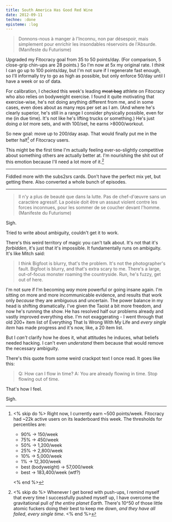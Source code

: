 ```yaml
---
title: South America Has Good Red Wine
date: 2012-09-11
techne: :done
episteme: :log
---
```


> Donnons-nous à manger à l'Inconnu, non par désespoir, mais simplement pour enrichir les insondables réservoirs de l'Absurde. (Manifeste du Futurisme)

Upgraded my Fitocracy goal from 35 to 50 points/day. (For comparison, 5 close-grip chin-ups are 28 points.) So I'm now at 5x my original rate. I *think* I can go up to 100 points/day, but I'm not sure if I regenerate fast enough, so I'll informally try to go as high as possible, but only enforce 50/day until I have a week or so of data.

For calibration, I checked this week's leading <del>meat bag</del> athlete on Fitocracy who also relies on bodyweight exercise. I found it quite motivating that exercise-wise, he's not doing anything different from me, and in some cases, even does about as many reps per set as I am. (And where he's clearly superior, he's still in a range I consider physically possible, even for me (in due time). It's not like he's lifting trucks or something.) He's just doing *a lot* more sets, and with 100/set, he earns >8000/workout.

So new goal: move up to 200/day asap. That would finally put me in the better half[^half] of Fitocracy users.

[^half]:
    <% skip do %>
    Right now, I currently earn ~500 points/week. Fitocracy had ~22k active users on its leaderboard this week. The thresholds for percentiles are:

    - 90% -> 150/week
    - 75% -> 450/week
    - 50% -> 1,200/week
    - 25% -> 2,800/week
    - 10% -> 5,000/week
    - 1% -> 12,300/week
    - best (bodyweight) -> 57,000/week
    - best -> 183,400/week (wtf?)

    <% end %>

This might be the first time I'm actually feeling ever-so-slightly competitive about something others are actually better at. I'm nourishing the shit out of this emotion because I'll need a lot more of it.[^more]

[^more]:
    <% skip do %>
    Whenever I get bored with push-ups, I remind myself that every time I successfully pushed myself up, I have overcome the gravitational pull *of the entire planet Earth*. There's 10^50 of those little atomic fuckers doing their best to keep me down, *and they have all failed*, *every single time*.
    <% end %>

---

Fiddled more with the subs2srs cards. Don't have the perfect mix yet, but getting there. Also converted a whole bunch of episodes.

---

> Il n'y a plus de beauté que dans la lutte. Pas de chef-d'œuvre sans un caractère agressif. La poésie doit être un assaut violent contre les forces inconnues, pour les sommer de se coucher devant l'homme. (Manifeste du Futurisme)

Sigh.

Tried to write about ambiguity, couldn't get it to work.

There's this weird territory of magic you can't talk about. It's not that it's *forbidden*, it's just that it's impossible. It fundamentally runs on ambiguity. It's like Mitch said:

> I think Bigfoot is blurry, that's the problem. It's not the photographer's fault. Bigfoot is blurry, and that's extra scary to me. There's a large, out-of-focus monster roaming the countryside. Run, he's fuzzy, get out of here.

I'm not sure if I'm becoming *way* more powerful or going insane again. I'm sitting on more and more incommunicable evidence, and results that work only *because* they are ambiguous and uncertain. The power balance in my head is shifting dramatically. I've given the Taoist a bit more freedom, and now he's running the show. He has resolved half our problems already and vastly improved everything else. I'm not exaggerating - I went through that old 200+ item list of Everything That Is Wrong With My Life and *every single item* has made progress and it's now, like, a 20 item list.

But I *can't* clarify how he does it, what attitudes he induces, what beliefs needed hacking. I can't even *understand* them because that would remove the necessary ambiguity.

There's this quote from some weird crackpot text I once read. It goes like this:

> Q: How can I flow in time? A: You are already flowing in time. Stop flowing out of time.

That's how I feel.

Sigh.
